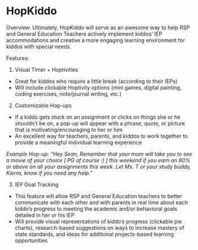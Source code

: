 # HopKiddo

Overview: Ultimately, HopKiddo will serve as an awesome way to help RSP and General Education Teachers actively implement kiddos’ IEP accommodations and creative a more engaging learning environment for kiddos with special needs.


Features:
1) Visual Timer + Hoptivities
- Great for kiddos who require a little break (according to their IEPs) 
- Will include clickable Hoptivity options (mini games, digital painting, coding exercises, note/journal writing, etc.)

2) Customizable Hop-ups
- If a kiddo gets stuck on an assignment or clicks on things she or he shouldn’t be on, a pop-up will appear with a phrase, quote, or picture that is motivating/encouraging to her or him
- An excellent way for teachers, parents, and kiddos to work together to provide a meaningful individual learning experience

*Example Hop-up: “Hey Sean, Remember that your mom will take you to see a movie of your choice [ PG of course :) ] this weekend if you earn an 80% or above on all your assignments this week. Let Ms. T or your study buddy, Kierra, know if you need any help.”*

3) IEP Goal Tracking
- This feature will allow RSP and General Education teachers to better communicate with each other and with parents in real time about each kiddo’s progress to meeting the academic and/or behavioral goals detailed in her or his IEP
- Will provide visual representations of kiddo’s progress (clickable pie charts), research-based suggestions on ways to increase mastery of state standards, and ideas for additional projects-based learning opportunities
